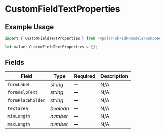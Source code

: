 # CustomFieldTextProperties

## Example Usage

```typescript
import { CustomFieldTextProperties } from "@polar-sh/sdk/models/components/customfieldtextproperties.js";

let value: CustomFieldTextProperties = {};
```

## Fields

| Field              | Type               | Required           | Description        |
| ------------------ | ------------------ | ------------------ | ------------------ |
| `formLabel`        | *string*           | :heavy_minus_sign: | N/A                |
| `formHelpText`     | *string*           | :heavy_minus_sign: | N/A                |
| `formPlaceholder`  | *string*           | :heavy_minus_sign: | N/A                |
| `textarea`         | *boolean*          | :heavy_minus_sign: | N/A                |
| `minLength`        | *number*           | :heavy_minus_sign: | N/A                |
| `maxLength`        | *number*           | :heavy_minus_sign: | N/A                |